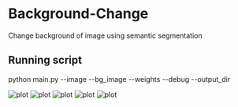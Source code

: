 # Background-Change
Change background of image using semantic segmentation

## Running script

python main.py --image --bg_image --weights --debug --output_dir

![plot](https://github.com/theAyushAT/Background-Change/blob/main/demo_images/background.jpg)
![plot](https://github.com/theAyushAT/Background-Change/blob/main/demo_images/image1.jpg)
![plot](https://github.com/theAyushAT/Background-Change/blob/main/demo_images/image2.jpg)
![plot](https://github.com/theAyushAT/Background-Change/blob/main/demo_images/final1.jpg)
![plot](https://github.com/theAyushAT/Background-Change/blob/main/demo_images/final2.jpg)
